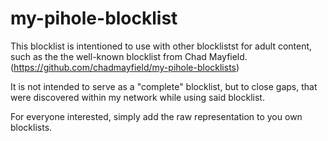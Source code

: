 # my-pihole-blocklist
This blocklist is intentioned to use with other blocklistst for adult content, such as the the well-known blocklist from Chad Mayfield.
(https://github.com/chadmayfield/my-pihole-blocklists)

It is not intended to serve as a "complete" blocklist, but to close gaps, that were discovered within my network while using said blocklist.

For everyone interested, simply add the raw representation to you own blocklists.

